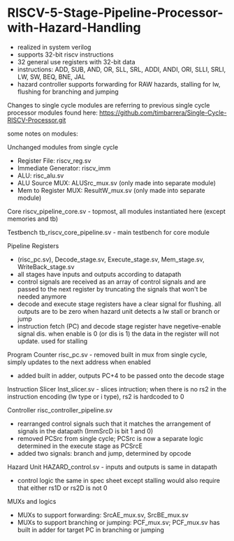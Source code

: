 # RISCV-5-Stage-Pipeline-Processor-with-Hazard-Handling
- realized in system verilog
- supports 32-bit riscv instructions 
- 32 general use registers with 32-bit data
- instructions: ADD, SUB, AND, OR, SLL, SRL, ADDI, ANDI, ORI, SLLI, SRLI, LW, SW, BEQ, BNE, JAL
- hazard controller supports forwarding for RAW hazards, stalling for lw, flushing for branching and jumping


Changes to single cycle modules are referring to previous single cycle processor modules found here: https://github.com/timbarrera/Single-Cycle-RISCV-Processor.git


some notes on modules:


Unchanged modules from single cycle
- Register File: riscv_reg.sv
- Immediate Generator: riscv_imm
- ALU: risc_alu.sv
- ALU Source MUX: ALUSrc_mux.sv (only made into separate module)
- Mem to Register MUX: ResultW_mux.sv (only made into separate module)


Core
riscv_pipeline_core.sv - topmost, all modules instantiated here (except memories and tb)


Testbench
tb_riscv_core_pipeline.sv - main testbench for core module


Pipeline Registers
- (risc_pc.sv), Decode_stage.sv, Execute_stage.sv, Mem_stage.sv, WriteBack_stage.sv
- all stages have inputs and outputs according to datapath
- control signals are received as an array of control signals and are passed to the next register by truncating the signals that won't be needed anymore
- decode and execute stage registers have a clear signal for flushing. all outputs are to be zero when hazard unit detects a lw stall or branch or jump
- instruction fetch (PC) and decode stage register have negetive-enable signal dis. when enable is 0 (or dis is 1) the data in the register will not update. used for stalling


Program Counter
risc_pc.sv - removed built in mux from single cycle, simply updates to the next address when enabled
- added built in adder, outputs PC+4 to be passed onto the decode stage


Instruction Slicer
Inst_slicer.sv - slices intruction; when there is no rs2 in the instruction encoding (lw type or i type), rs2 is hardcoded to 0


Controller
risc_controller_pipeline.sv 
- rearranged control signals such that it matches the arrangement of signals in the datapath (ImmSrcD is bit 1 and 0)
- removed PCSrc from single cycle; PCSrc is now a separate logic determined in the execute stage as PCSrcE
- added two signals: branch and jump, determined by opcode


Hazard Unit
HAZARD_control.sv - inputs and outputs is same in datapath
- control logic the same in spec sheet except stalling would also require that either rs1D or rs2D is not 0


MUXs and logics
- MUXs to support forwarding: SrcAE_mux.sv, SrcBE_mux.sv
- MUXs to support branching or jumping: PCF_mux.sv; PCF_mux.sv has built in adder for target PC in branching or jumping 







